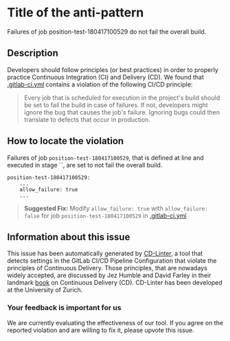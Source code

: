 
# Title of the anti-pattern
Failures of job position-test-180417100529 do not fail the overall build.

## Description
Developers should follow principles (or best practices) in order to properly practice Continuous Integration (CI) and Delivery (CD).
We found that [.gitlab-ci.yml](https://gitlab.com/gnss-sdr/gnss-sdr/blob/master/.gitlab-ci.yml) contains a violation of the following CI/CD principle:

> Every job that is scheduled for execution in the project's build should be set to fail the build in case of failures.
If not, developers might ignore the bug that causes the job's failure. Ignoring bugs could then translate to defects that occur in production.

## How to locate the violation
Failures of job `position-test-180417100529`, that is defined at line  and executed in stage ``, are set to not fail the overall build.

```
position-test-180417100529:
    ...
    allow_failure: true
    ...
```

> **Suggested Fix:** Modify ```allow_failure: true``` with ```allow_failure: false``` for job `position-test-180417100529` in [.gitlab-ci.yml](https://gitlab.com/gnss-sdr/gnss-sdr/blob/master/.gitlab-ci.yml)

## Information about this issue

This issue has been automatically generated by [CD-Linter](https://gitlab.com/Jancso/configuration-analytics), a tool that detects settings in the GitLab CI/CD Pipeline Configuration that violate the principles of Continuous Delivery. Those principles, that are nowadays widely accepted, are discussed by Jez Humble and David Farley in their landmark [book](https://www.oreilly.com/library/view/continuous-delivery-reliable/9780321670250/) on Continuous Delivery (CD). CD-Linter has been developed at the University of Zurich.

### Your feedback is important for us
We are currently evaluating the effectiveness of our tool. If you agree on the reported violation and are willing to fix it, please upvote this issue.